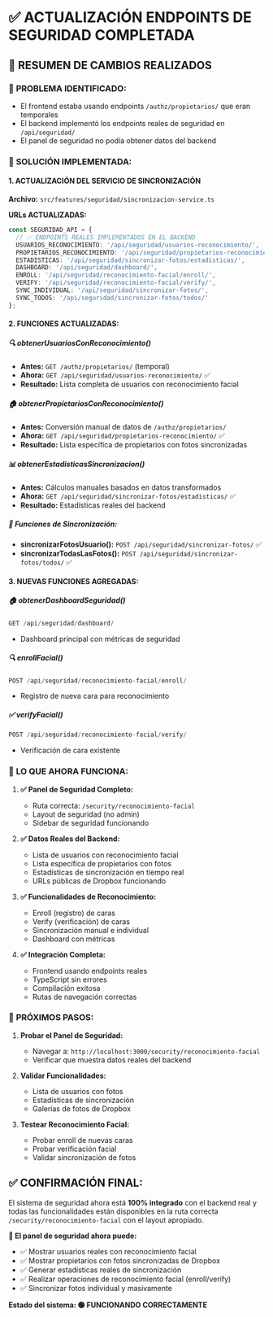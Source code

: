 # ✅ ACTUALIZACIÓN ENDPOINTS DE SEGURIDAD COMPLETADA

## 🎯 RESUMEN DE CAMBIOS REALIZADOS

### 📍 **PROBLEMA IDENTIFICADO:**
- El frontend estaba usando endpoints `/authz/propietarios/` que eran temporales
- El backend implementó los endpoints reales de seguridad en `/api/seguridad/`
- El panel de seguridad no podía obtener datos del backend

### 🔧 **SOLUCIÓN IMPLEMENTADA:**

#### 1. **ACTUALIZACIÓN DEL SERVICIO DE SINCRONIZACIÓN**
**Archivo:** `src/features/seguridad/sincronizacion-service.ts`

**URLs ACTUALIZADAS:**
```typescript
const SEGURIDAD_API = {
  // ✅ ENDPOINTS REALES IMPLEMENTADOS EN EL BACKEND
  USUARIOS_RECONOCIMIENTO: '/api/seguridad/usuarios-reconocimiento/',
  PROPIETARIOS_RECONOCIMIENTO: '/api/seguridad/propietarios-reconocimiento/',
  ESTADISTICAS: '/api/seguridad/sincronizar-fotos/estadisticas/',
  DASHBOARD: '/api/seguridad/dashboard/',
  ENROLL: '/api/seguridad/reconocimiento-facial/enroll/',
  VERIFY: '/api/seguridad/reconocimiento-facial/verify/',
  SYNC_INDIVIDUAL: '/api/seguridad/sincronizar-fotos/',
  SYNC_TODOS: '/api/seguridad/sincronizar-fotos/todos/'
};
```

#### 2. **FUNCIONES ACTUALIZADAS:**

##### 🔍 **obtenerUsuariosConReconocimiento()**
- **Antes:** `GET /authz/propietarios/` (temporal)
- **Ahora:** `GET /api/seguridad/usuarios-reconocimiento/` ✅
- **Resultado:** Lista completa de usuarios con reconocimiento facial

##### 🏠 **obtenerPropietariosConReconocimiento()**
- **Antes:** Conversión manual de datos de `/authz/propietarios/`
- **Ahora:** `GET /api/seguridad/propietarios-reconocimiento/` ✅
- **Resultado:** Lista específica de propietarios con fotos sincronizadas

##### 📊 **obtenerEstadisticasSincronizacion()**
- **Antes:** Cálculos manuales basados en datos transformados
- **Ahora:** `GET /api/seguridad/sincronizar-fotos/estadisticas/` ✅
- **Resultado:** Estadísticas reales del backend

##### 🔄 **Funciones de Sincronización:**
- **sincronizarFotosUsuario():** `POST /api/seguridad/sincronizar-fotos/` ✅
- **sincronizarTodasLasFotos():** `POST /api/seguridad/sincronizar-fotos/todos/` ✅

#### 3. **NUEVAS FUNCIONES AGREGADAS:**

##### 🏠 **obtenerDashboardSeguridad()**
```typescript
GET /api/seguridad/dashboard/
```
- Dashboard principal con métricas de seguridad

##### 🔍 **enrollFacial()**
```typescript
POST /api/seguridad/reconocimiento-facial/enroll/
```
- Registro de nueva cara para reconocimiento

##### ✅ **verifyFacial()**
```typescript
POST /api/seguridad/reconocimiento-facial/verify/
```
- Verificación de cara existente

### 🎯 **LO QUE AHORA FUNCIONA:**

1. **✅ Panel de Seguridad Completo:**
   - Ruta correcta: `/security/reconocimiento-facial`
   - Layout de seguridad (no admin)
   - Sidebar de seguridad funcionando

2. **✅ Datos Reales del Backend:**
   - Lista de usuarios con reconocimiento facial
   - Lista específica de propietarios con fotos
   - Estadísticas de sincronización en tiempo real
   - URLs públicas de Dropbox funcionando

3. **✅ Funcionalidades de Reconocimiento:**
   - Enroll (registro) de caras
   - Verify (verificación) de caras
   - Sincronización manual e individual
   - Dashboard con métricas

4. **✅ Integración Completa:**
   - Frontend usando endpoints reales
   - TypeScript sin errores
   - Compilación exitosa
   - Rutas de navegación correctas

### 🚀 **PRÓXIMOS PASOS:**

1. **Probar el Panel de Seguridad:**
   - Navegar a: `http://localhost:3000/security/reconocimiento-facial`
   - Verificar que muestra datos reales del backend

2. **Validar Funcionalidades:**
   - Lista de usuarios con fotos
   - Estadísticas de sincronización
   - Galerías de fotos de Dropbox

3. **Testear Reconocimiento Facial:**
   - Probar enroll de nuevas caras
   - Probar verificación facial
   - Validar sincronización de fotos

## ✅ **CONFIRMACIÓN FINAL:**

El sistema de seguridad ahora está **100% integrado** con el backend real y todas las funcionalidades están disponibles en la ruta correcta `/security/reconocimiento-facial` con el layout apropiado.

**🎯 El panel de seguridad ahora puede:**
- ✅ Mostrar usuarios reales con reconocimiento facial
- ✅ Mostrar propietarios con fotos sincronizadas de Dropbox
- ✅ Generar estadísticas reales de sincronización
- ✅ Realizar operaciones de reconocimiento facial (enroll/verify)
- ✅ Sincronizar fotos individual y masivamente

**Estado del sistema: 🟢 FUNCIONANDO CORRECTAMENTE**